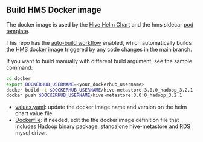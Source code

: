 ## Build HMS Docker image
The docker image is used by the [Hive Helm Chart](../hive-metastore-chart/README.md) and the hms sidecar [pod template](../deployment/app_code/job/sidecar_hms_pod_template.yaml).

This repo has the [auto-build workflow](../.github/workflows/HMS-docker.yml) enabled, which automatically builds the [HMS docker image](https://github.com/aws-samples/hive-emr-on-eks/pkgs/container/hive-metastore) triggered by any code changes in the main branch. 

If you want to build manually with different build argument, see the sample command:
```bash
cd docker
export DOCKERHUB_USERNAME=<your_dockerhub_username>
docker build -t $DOCKERHUB_USERNAME/hive-metastore:3.0.0_hadoop_3.2.1 --build-arg HADOOP_VERSION=3.2.1 --build-arg HMS_VERSION=3.0.0 .
docker push $DOCKERHUB_USERNAME/hive-metastore:3.0.0_hadoop_3.2.1
```

- [values.yaml](../hive-metastore-chart/values.yaml): update the docker image name and version on the helm chart value file
- [Dockerfile](./Dockerfile): if needed, edit the the docker image definition file that includes Hadoop binary package, standalone hive-metastore and RDS mysql driver.
